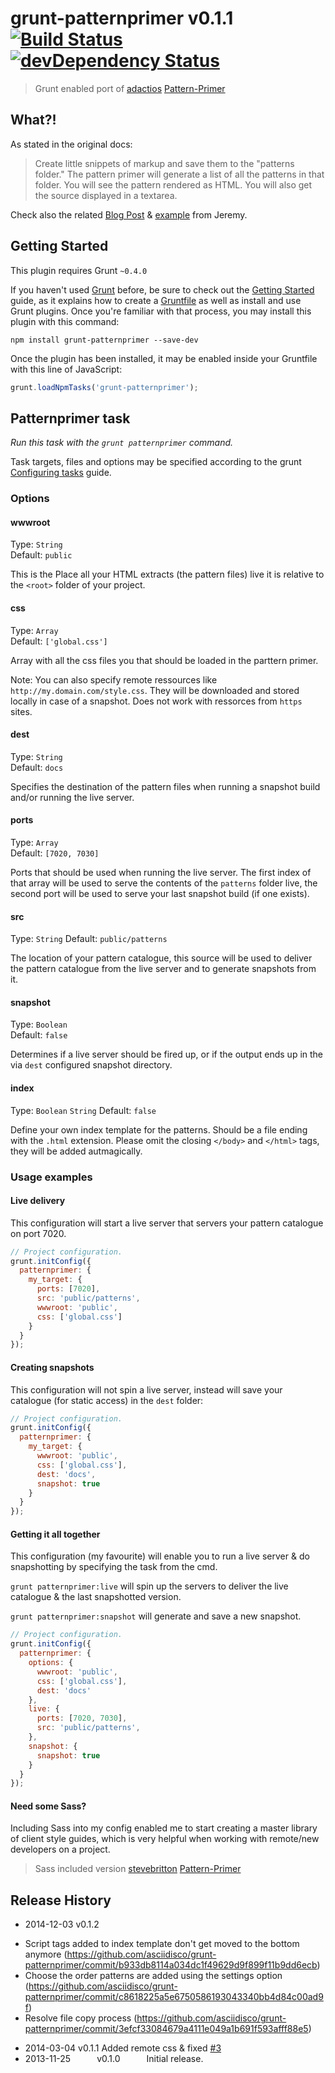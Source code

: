 # grunt-patternprimer v0.1.1 [![Build Status](https://travis-ci.org/asciidisco/grunt-patternprimer.png?branch=master)](https://travis-ci.org/asciidisco/grunt-patternprimer) [![devDependency Status](https://david-dm.org/asciidisco/grunt-patternprimer/dev-status.png?theme=shields.io)](https://david-dm.org/asciidisco/grunt-patternprimer#info=devDependencies)

> Grunt enabled port of [adactios](https://github.com/adactio) [Pattern-Primer](https://github.com/adactio/Pattern-Primer)

## What?!
As stated in the original docs:
> Create little snippets of markup and save them to the "patterns folder." The pattern primer will generate a list of all the patterns in that folder. You will see the pattern rendered as HTML. You will also get the source displayed in a textarea.

Check also the related [Blog Post](http://adactio.com/journal/5028/) & [example](http://patternprimer.adactio.com/) from Jeremy.

## Getting Started
This plugin requires Grunt `~0.4.0`

If you haven't used [Grunt](http://gruntjs.com/) before, be sure to check out the [Getting Started](http://gruntjs.com/getting-started) guide, as it explains how to create a [Gruntfile](http://gruntjs.com/sample-gruntfile) as well as install and use Grunt plugins. Once you're familiar with that process, you may install this plugin with this command:

```shell
npm install grunt-patternprimer --save-dev
```

Once the plugin has been installed, it may be enabled inside your Gruntfile with this line of JavaScript:

```js
grunt.loadNpmTasks('grunt-patternprimer');
```

## Patternprimer task
_Run this task with the `grunt patternprimer` command._

Task targets, files and options may be specified according to the grunt [Configuring tasks](http://gruntjs.com/configuring-tasks) guide.

### Options

#### wwwroot
Type: `String`  
Default: `public`

This is the Place all your HTML extracts (the pattern files) live it is relative to the  `<root>` folder of your project.

#### css
Type: `Array`  
Default: `['global.css']`

Array with all the css files you that should be loaded in the parttern primer.

Note: You can also specify remote ressources like `http://my.domain.com/style.css`.
They will be downloaded and stored locally in case of a snapshot.
Does not work with ressorces from `https` sites.

#### dest
Type: `String`  
Default: `docs`

Specifies the destination of the pattern files when running a snapshot build and/or running the live server.

#### ports
Type: `Array`  
Default: `[7020, 7030]`

Ports that should be used when running the live server. The first index of that array will be used to serve the contents of the
`patterns` folder live, the second port will be used to serve your last snapshot build (if one exists).

#### src
Type: `String`
Default: `public/patterns`

The location of your pattern catalogue, this source will be used to deliver the pattern catalogue from the live server
and to generate snapshots from it.

#### snapshot
Type: `Boolean`  
Default: `false`

Determines if a live server should be fired up, or if the output ends up in the via `dest` configured snapshot directory.

#### index
Type: `Boolean` `String`
Default: `false`

Define your own index template for the patterns. Should be a file ending with the `.html` extension.
Please omit the closing `</body>` and `</html>` tags, they will be added autmagically.

### Usage examples

#### Live delivery

This configuration will start a live server that servers your pattern catalogue on port 7020.

```js
// Project configuration.
grunt.initConfig({
  patternprimer: {
    my_target: {
      ports: [7020],
      src: 'public/patterns',
      wwwroot: 'public',
      css: ['global.css']      
    }
  }
});
```

#### Creating snapshots

This configuration will not spin a live server, instead will save your catalogue (for static access)
in the `dest` folder:

```js
// Project configuration.
grunt.initConfig({
  patternprimer: {
    my_target: {
      wwwroot: 'public',
      css: ['global.css'],
      dest: 'docs',
      snapshot: true
    }
  }
});
```

#### Getting it all together

This configuration (my favourite) will enable you to run a live server & do snapshotting by specifying
the task from the cmd.

`grunt patternprimer:live` will spin up the servers to deliver the live catalogue & the last snapshotted version.

`grunt patternprimer:snapshot` will generate and save a new snapshot.
 
```js
// Project configuration.
grunt.initConfig({
  patternprimer: {
    options: {
      wwwroot: 'public',
      css: ['global.css'],
      dest: 'docs'
    },
    live: {
      ports: [7020, 7030],
      src: 'public/patterns',
    },
    snapshot: {
      snapshot: true
    }
  }
});
```
#### Need some Sass?

Including Sass into my config enabled me to start creating a master library of client style guides, which is very helpful when working with remote/new developers on a project.

> Sass included version [stevebritton](https://github.com/stevebritton) [Pattern-Primer](https://github.com/stevebritton/grunt-patternprimer)

## Release History
 * 2014-12-03   v0.1.2 
  - Script tags added to index template don't get moved to the bottom anymore (https://github.com/asciidisco/grunt-patternprimer/commit/b933db8114a034dc1f49629d9f899f11b9dd6ecb)
  - Choose the order patterns are added using the settings option (https://github.com/asciidisco/grunt-patternprimer/commit/c8618225a5e6750586193043340bb4d84c00ad9f)
  - Resolve file copy process (https://github.com/asciidisco/grunt-patternprimer/commit/3efcf33084679a4111e049a1b691f593afff88e5)

 * 2014-03-04   v0.1.1   Added remote css & fixed [#3](https://github.com/asciidisco/grunt-patternprimer/issues/3)
 * 2013-11-25   v0.1.0   Initial release.
